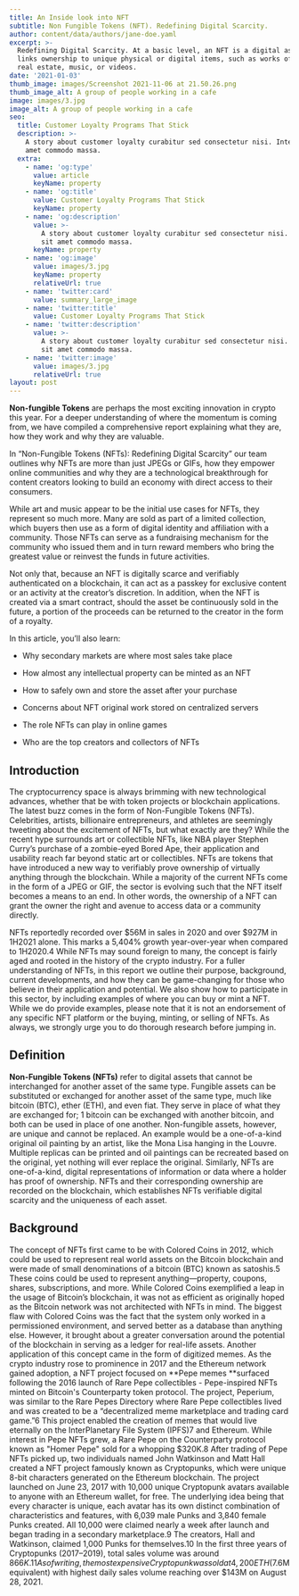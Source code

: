 ```yaml
---
title: An Inside look into NFT
subtitle: Non Fungible Tokens (NFT). Redefining Digital Scarcity.
author: content/data/authors/jane-doe.yaml
excerpt: >-
  Redefining Digital Scarcity. At a basic level, an NFT is a digital asset that
  links ownership to unique physical or digital items, such as works of art,
  real estate, music, or videos.
date: '2021-01-03'
thumb_image: images/Screenshot 2021-11-06 at 21.50.26.png
thumb_image_alt: A group of people working in a cafe
image: images/3.jpg
image_alt: A group of people working in a cafe
seo:
  title: Customer Loyalty Programs That Stick
  description: >-
    A story about customer loyalty curabitur sed consectetur nisi. Integer sit
    amet commodo massa.
  extra:
    - name: 'og:type'
      value: article
      keyName: property
    - name: 'og:title'
      value: Customer Loyalty Programs That Stick
      keyName: property
    - name: 'og:description'
      value: >-
        A story about customer loyalty curabitur sed consectetur nisi. Integer
        sit amet commodo massa.
      keyName: property
    - name: 'og:image'
      value: images/3.jpg
      keyName: property
      relativeUrl: true
    - name: 'twitter:card'
      value: summary_large_image
    - name: 'twitter:title'
      value: Customer Loyalty Programs That Stick
    - name: 'twitter:description'
      value: >-
        A story about customer loyalty curabitur sed consectetur nisi. Integer
        sit amet commodo massa.
    - name: 'twitter:image'
      value: images/3.jpg
      relativeUrl: true
layout: post
---
```

**Non-fungible Tokens** are perhaps the most exciting innovation in crypto this year. For a deeper understanding of where the momentum is coming from, we have compiled a comprehensive report explaining what they are, how they work and why they are valuable.

In “Non-Fungible Tokens (NFTs): Redefining Digital Scarcity” our team outlines why NFTs are more than just JPEGs or GIFs, how they empower online communities and why they are a technological breakthrough for content creators looking to build an economy with direct access to their consumers. 

While art and music appear to be the initial use cases for NFTs, they represent so much more. Many are sold as part of a limited collection, which buyers then use as a form of digital identity and affiliation with a community. Those NFTs can serve as a fundraising mechanism for the community who issued them and in turn reward members who bring the greatest value or reinvest the funds in future activities. 

Not only that, because an NFT is digitally scarce and verifiably authenticated on a blockchain, it can act as a passkey for exclusive content or an activity at the creator’s discretion. In addition, when the NFT is created via a smart contract, should the asset be continuously sold in the future, a portion of the proceeds can be returned to the creator in the form of a royalty.

In this article, you’ll also learn:

*   Why secondary markets are where most sales take place

*   How almost any intellectual property can be minted as an NFT

*   How to safely own and store the asset after your purchase

*   Concerns about NFT original work stored on centralized servers 

*   The role NFTs can play in online games

*   Who are the top creators and collectors of NFTs

## Introduction

The cryptocurrency space is always brimming with new technological advances, whether that be with token projects or blockchain applications. The latest buzz comes in the form of Non-Fungible Tokens (NFTs). Celebrities, artists, billionaire entrepreneurs, and
athletes are seemingly tweeting about the excitement of NFTs, but what exactly are they? While the recent hype surrounds art or collectible NFTs, like NBA player Stephen Curry’s purchase of a zombie-eyed Bored Ape, their application and usability reach far beyond
static art or collectibles. NFTs are tokens that have introduced a new way to verifiably prove ownership of virtually anything through the blockchain. While a majority of the current NFTs come in the form of a JPEG or GIF, the sector is evolving such that the NFT itself becomes a means to an end. In other words, the ownership of a NFT can grant the owner the right and avenue to access data or a community directly.

NFTs reportedly recorded over $56M in sales in 2020 and over $927M in 1H2021 alone. This marks a 5,404% growth year-over-year when compared to 1H2020.4 While NFTs may sound foreign to many, the concept is fairly aged and rooted in the history of the crypto
industry. For a fuller understanding of NFTs, in this report we outline their purpose, background, current developments, and how they can be game-changing for those who believe in their application and potential. We also show how to participate in this sector, by including examples of where you can buy or mint a NFT. While we do provide examples, please note that it is not an endorsement of any specific NFT platform or the buying, minting, or selling of NFTs. As always, we strongly urge you to do thorough research before jumping in.

## Definition

**Non-Fungible Tokens (NFTs)** refer to digital assets that cannot be interchanged for another asset of the same type. Fungible assets can be substituted or exchanged for another asset of the same type, much like bitcoin (BTC), ether (ETH), and even fiat. They serve in place of what they are exchanged for; 1 bitcoin can be exchanged with another bitcoin, and both can be used in place of one another. Non-fungible assets, however, are unique and cannot be replaced. An example would be a one-of-a-kind original oil painting by an artist, like the Mona Lisa hanging in the Louvre. Multiple replicas can be printed and oil paintings can be recreated based on the original, yet nothing will ever replace the original. Similarly, NFTs are one-of-a-kind, digital representations of information or data where a holder has proof of ownership. NFTs and their corresponding ownership are recorded on the blockchain, which establishes NFTs verifiable digital scarcity and the uniqueness of each asset.

## Background

The concept of NFTs first came to be with Colored Coins in 2012, which could be used to represent real world assets on the Bitcoin blockchain and were made of small denominations of a bitcoin (BTC) known as satoshis.5 These coins could be used to represent anything—property, coupons, shares, subscriptions, and more. While Colored Coins exemplified a leap in the usage of Bitcoin’s blockchain, it was not as efficient as originally hoped as the Bitcoin network was not architected with NFTs in mind. The biggest flaw with Colored Coins was the fact that the system only worked in a permissioned environment, and served better as a database than anything else. However, it brought about a greater conversation around the potential of the blockchain in serving as a ledger for real-life assets. Another application of this concept came in the form of digitized memes. As the crypto industry rose to prominence in 2017 and the Ethereum network gained adoption, a NFT project focused on **Pepe memes **surfaced following the 2016 launch of Rare Pepe collectibles - Pepe-inspired NFTs minted on Bitcoin's Counterparty token protocol. The project, Peperium, was similar to the Rare Pepes Directory where Rare Pepe collectibles lived and was created to be a “decentralized meme marketplace and trading card game.”6 This project enabled the creation of memes that would live eternally
on the InterPlanetary File System (IPFS)7 and Ethereum. While interest in Pepe NFTs grew, a Rare Pepe on the Counterparty protocol known as "Homer Pepe" sold for a whopping $320K.8 After trading of Pepe NFTs picked up, two individuals named John Watkinson and Matt Hall created a NFT project famously known as Cryptopunks, which were unique 8-bit characters generated on the Ethereum blockchain. The project launched on June 23, 2017 with 10,000 unique Cryptopunk avatars available to anyone with an Ethereum wallet, for free. The underlying idea being that every character is unique, each avatar has its own distinct combination of characteristics and features, with 6,039 male Punks and 3,840 female Punks created. All 10,000 were claimed nearly a week after launch and began trading in a secondary marketplace.9 The creators, Hall and Watkinson, claimed 1,000 Punks for themselves.10 In the first three years of Cryptopunks (2017–2019), total sales volume was around $866K.11 As of writing, the most expensive Cryptopunk was sold at 4,200ETH ($7.6M equivalent) with highest daily sales volume reaching over $143M on August 28, 2021.



					
				
			
		
	



